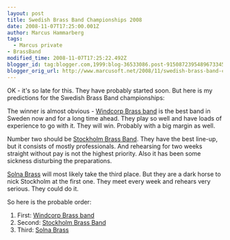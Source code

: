 ```yaml
---
layout: post
title: Swedish Brass Band Championships 2008
date: 2008-11-07T17:25:00.001Z
author: Marcus Hammarberg
tags:
  - Marcus private
- BrassBand
modified_time: 2008-11-07T17:25:22.492Z
blogger_id: tag:blogger.com,1999:blog-36533086.post-9150872395489673345
blogger_orig_url: http://www.marcusoft.net/2008/11/swedish-brass-band-championships-2008.html
---
```



OK - it's so late for this. They have probably started soon. But here is
my predictions for the Swedish Brass Band championships:

The winner is almost obvious - [Windcorp Brass
band](http://www.windcorpbrassband.se/) is the best band in Sweden now
and for a long time ahead. They play so well and have loads of
experience to go with it. They will win. Probably with a big margin as
well.

Number two should be [Stockholm Brass
Band](http://www.stockholmbrass.se/). They have the best line-up, but it
consists of mostly professionals. And rehearsing for two weeks straight
without pay is not the highest priority. Also it has been some sickness
disturbing the preparations.

[Solna Brass](http://www.solnabrass.com/) will most likely take the
third place. But they are a dark horse to nick Stockholm at the first
one. They meet every week and rehears very serious. They could do it.

So here is the probable order:

1. First: [Windcorp Brass band](http://www.windcorpbrassband.se/)
2. Second: [Stockholm Brass Band](http://www.stockholmbrass.se/)
3. Third: [Solna Brass](http://www.solnabrass.com/)

